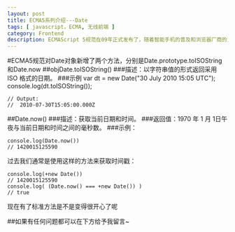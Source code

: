```yaml
---
layout: post
title: ECMA5系列介绍---Date
tags: [ javascript，ECMA, 无线前端 ]
category: Frontend
description: ECMAScript 5规范在09年正式发布了，随着智能手机的普及和浏览器厂商的支持，无线前端开发者们也终于可以放心的在项目中实际使用了。本文是ECMA5系列介绍的一篇，主要讲解的是关于Date相关的API。
---
```

#ECMA5规范对Date对象新增了两个方法，分别是Date.prototype.toISOString和Date.now
##objDate.toISOString()
###描述：以字符串值的形式返回采用 ISO 格式的日期。
###示例
	var dt = new Date("30 July 2010 15:05 UTC");
	console.log(dt.toISOString());
	
	// Output:
	//  2010-07-30T15:05:00.000Z

##Date.now()
###描述：获取当前日期和时间。
###返回值：1970 年 1 月 1日午夜与当前日期和时间之间的毫秒数。
###示例：
	
	console.log(Date.now())
	// 1420015125590

过去我们通常是使用这样的方法来获取时间戳：
	
	console.log(+new Date())
	// 1420015125590
	console.log( (Date.now() === +new Date()) )
	// true

现在有了标准方法是不是变得很开心了呢

##如果有任何问题都可以在下方给予我留言~

